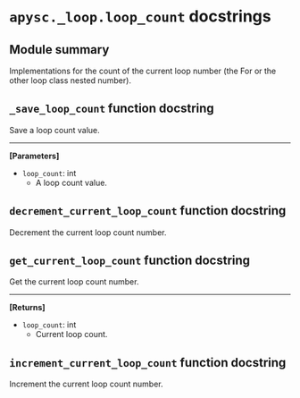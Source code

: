 # `apysc._loop.loop_count` docstrings

## Module summary

Implementations for the count of the current loop number (the For or the other loop class nested number).

## `_save_loop_count` function docstring

Save a loop count value.<hr>

**[Parameters]**

- `loop_count`: int
  - A loop count value.

## `decrement_current_loop_count` function docstring

Decrement the current loop count number.

## `get_current_loop_count` function docstring

Get the current loop count number.<hr>

**[Returns]**

- `loop_count`: int
  - Current loop count.

## `increment_current_loop_count` function docstring

Increment the current loop count number.